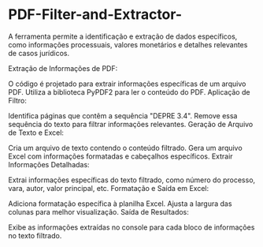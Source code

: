 # PDF-Filter-and-Extractor-
A ferramenta permite a identificação e extração de dados específicos, como informações processuais, valores monetários e detalhes relevantes de casos jurídicos.

Extração de Informações de PDF:

O código é projetado para extrair informações específicas de um arquivo PDF.
Utiliza a biblioteca PyPDF2 para ler o conteúdo do PDF.
Aplicação de Filtro:

Identifica páginas que contêm a sequência "DEPRE 3.4".
Remove essa sequência do texto para filtrar informações relevantes.
Geração de Arquivo de Texto e Excel:

Cria um arquivo de texto contendo o conteúdo filtrado.
Gera um arquivo Excel com informações formatadas e cabeçalhos específicos.
Extrair Informações Detalhadas:

Extrai informações específicas do texto filtrado, como número do processo, vara, autor, valor principal, etc.
Formatação e Saída em Excel:

Adiciona formatação específica à planilha Excel.
Ajusta a largura das colunas para melhor visualização.
Saída de Resultados:

Exibe as informações extraídas no console para cada bloco de informações no texto filtrado.
